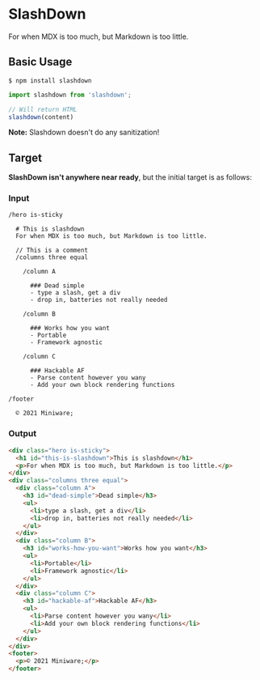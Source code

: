 # SlashDown

For when MDX is too much, but Markdown is too little.

## Basic Usage

`$ npm install slashdown`

```js
import slashdown from 'slashdown';

// Will return HTML
slashdown(content)
```

**Note:** Slashdown doesn't do any sanitization!

## Target

**SlashDown isn't anywhere near ready**, but the initial target is as follows:

### Input
```
/hero is-sticky
    
  # This is slashdown
  For when MDX is too much, but Markdown is too little.

  // This is a comment
  /columns three equal

    /column A

      ### Dead simple
      - type a slash, get a div
      - drop in, batteries not really needed

    /column B

      ### Works how you want
      - Portable
      - Framework agnostic

    /column C

      ### Hackable AF
      - Parse content however you wany
      - Add your own block rendering functions

/footer

  © 2021 Miniware;
```

### Output
```html
<div class="hero is-sticky">
  <h1 id="this-is-slashdown">This is slashdown</h1>
  <p>For when MDX is too much, but Markdown is too little.</p>
</div>
<div class="columns three equal">
  <div class="column A">
    <h3 id="dead-simple">Dead simple</h3>
    <ul>
      <li>type a slash, get a div</li>
      <li>drop in, batteries not really needed</li>
    </ul>
  </div>
  <div class="column B">
    <h3 id="works-how-you-want">Works how you want</h3>
    <ul>
      <li>Portable</li>
      <li>Framework agnostic</li>
    </ul>
  </div>
  <div class="column C">
    <h3 id="hackable-af">Hackable AF</h3>
    <ul>
      <li>Parse content however you wany</li>
      <li>Add your own block rendering functions</li>
    </ul>
  </div>
</div>
<footer>
  <p>© 2021 Miniware;</p>
</footer>
  
```
